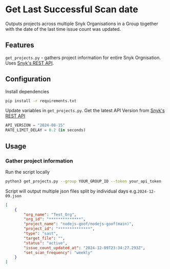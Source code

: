 # Get Last Successful Scan date

Outputs projects across multiple Snyk Organisations in a Group together with the date of the last time issue count was updated.

## Features

`get_projects.py` - gathers project information for entire Snyk Orgnisation. Uses [Snyk's REST API](https://apidocs.snyk.io/).


## Configuration

Install dependencies
```sh
pip install -r requirements.txt
```

Update variables in `get_projects.py`. Get the latest API Version from [Snyk's REST API](https://apidocs.snyk.io/)
```py
API_VERSION = "2024-08-15"
RATE_LIMIT_DELAY = 0.2 (in seconds)
```

## Usage

### Gather project information 

Run the script locally

```sh
python3 get_projects.py --group YOUR_GROUP_ID --token your_api_token
```

Script will output multiple json files split by individual days e.g.`2024-12-09.json` 

```json
[
    {
        "org_name": "Test_Org",
        "org_id": "**************",
        "project_name": "nodejs-goof/nodejs-goof(main)",
        "project_id": "**************",
        "type": "sast",
        "target_file": "",
        "status": "active",
        "issue_count_updated_at": "2024-12-09T23:34:27.293Z",
        "set_scan_frequency": "weekly"
    }
]
```

